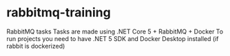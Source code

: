 # rabbitmq-training
RabbitMQ tasks
Tasks are made using .NET Core 5 + RabbitMQ + Docker
To run projects you need to have .NET 5 SDK and Docker Desktop installed (if rabbit is dockerized)
